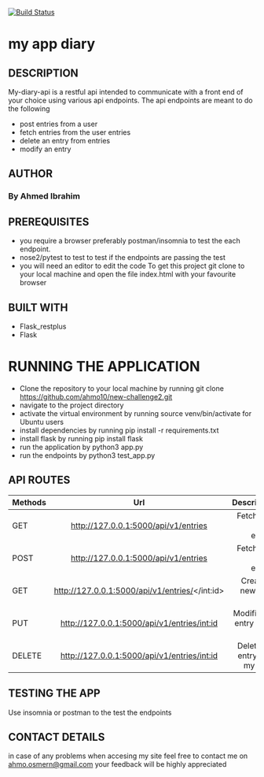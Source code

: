 [![Build Status](https://travis-ci.org/ahmo10/new-challenge2.svg?branch=master)](https://travis-ci.org/ahmo10/new-challenge2)
# my app diary

## DESCRIPTION
My-diary-api is a restful api intended to communicate with a front end of your choice using various api endpoints. The api endpoints are meant to do the following

- post entries from a user
- fetch entries from the user entries
- delete an entry from entries
- modify an entry

## AUTHOR
### By Ahmed Ibrahim
## PREREQUISITES
- you require a browser preferably postman/insomnia to test the each endpoint.
- nose2/pytest to test to test if the endpoints are passing the test
- you will need an editor to edit the code
To get this project git clone to your local machine and open the file index.html with your favourite browser
## BUILT WITH
- Flask_restplus
- Flask

# RUNNING THE APPLICATION
- Clone the repository to your local machine by running git clone https://github.com/ahmo10/new-challenge2.git
- navigate to the project directory
- activate the virtual environment by running source venv/bin/activate for Ubuntu users
- install dependencies by running pip install -r requirements.txt
- install flask by running pip install flask
- run the application by python3 app.py
- run the endpoints by python3 test_app.py

## API ROUTES

| Methods        | Url          | Description |
| ------------- |:-------------:| -----:|
| GET     |http://127.0.0.1:5000/api/v1/entries   |  Fetches all diary entries |          
| POST    |http://127.0.0.1:5000/api/v1/entries |  Fetches all diary entries    |
| GET    |http://127.0.0.1:5000/api/v1/entries/</int:id>   |  Creates a new diary entry       |
| PUT     | http://127.0.0.1:5000/api/v1/entries/<int:id>  |   Modifies an entry in the diary       |
| DELETE  | http://127.0.0.1:5000/api/v1/entries/<int:id>  |   Deletes an entry from my Diary |


## TESTING THE APP
Use insomnia or postman to the test the endpoints 

## CONTACT DETAILS
in case of any problems when accesing my site feel free to contact me on ahmo.osmern@gmail.com your feedback will be highly appreciated

